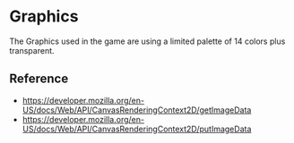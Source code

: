# Graphics

The Graphics used in the game are using a limited palette of 14 colors plus transparent.

## Reference
- https://developer.mozilla.org/en-US/docs/Web/API/CanvasRenderingContext2D/getImageData
- https://developer.mozilla.org/en-US/docs/Web/API/CanvasRenderingContext2D/putImageData
